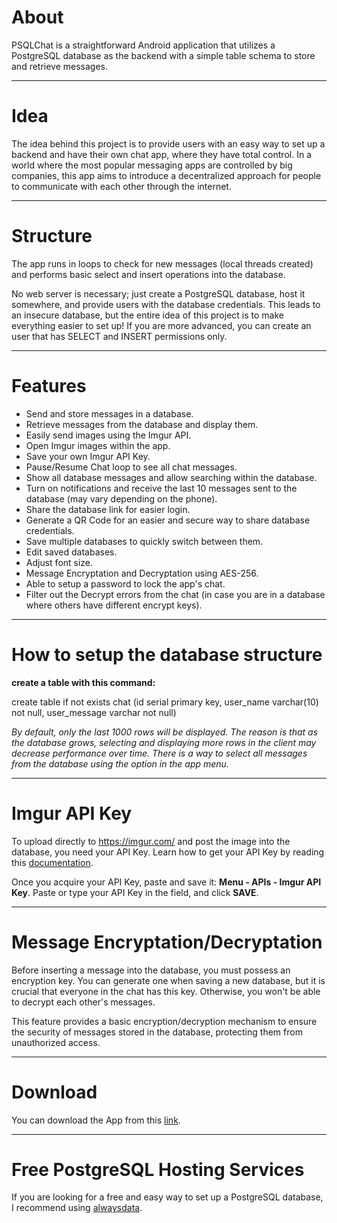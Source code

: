 # About

PSQLChat is a straightforward Android application that utilizes a PostgreSQL database as the backend with a simple table schema to store and retrieve messages.

---

# Idea

The idea behind this project is to provide users with an easy way to set up a backend and have their own chat app, where they have total control. In a world where the most popular messaging apps are controlled by big companies, this app aims to introduce a decentralized approach for people to communicate with each other through the internet.

---

# Structure

The app runs in loops to check for new messages (local threads created) and performs basic select and insert operations into the database.

No web server is necessary; just create a PostgreSQL database, host it somewhere, and provide users with the database credentials. This leads to an insecure database, but the entire idea of this project is to make everything easier to set up! If you are more advanced, you can create an user that has SELECT and INSERT permissions only.

---

# Features

- Send and store messages in a database.
- Retrieve messages from the database and display them.
- Easily send images using the Imgur API.
- Open Imgur images within the app.
- Save your own Imgur API Key.
- Pause/Resume Chat loop to see all chat messages.
- Show all database messages and allow searching within the database.
- Turn on notifications and receive the last 10 messages sent to the database (may vary depending on the phone).
- Share the database link for easier login.
- Generate a QR Code for an easier and secure way to share database credentials.
- Save multiple databases to quickly switch between them.
- Edit saved databases.
- Adjust font size.
- Message Encryptation and Decryptation using AES-256.
- Able to setup a password to lock the app's chat.
- Filter out the Decrypt errors from the chat (in case you are in a database where others have different encrypt keys).

---

# How to setup the database structure

**create a table with this command:**

create table if not exists chat (id serial primary key, user_name varchar(10) not null, user_message varchar not null)

*By default, only the last 1000 rows will be displayed. The reason is that as the database grows, selecting and displaying more rows in the client may decrease performance over time. There is a way to select all messages from the database using the option in the app menu.*

---

# Imgur API Key

To upload directly to https://imgur.com/ and post the image into the database, you need your API Key. Learn how to get your API Key by reading this [documentation](https://apidocs.imgur.com/).

Once you acquire your API Key, paste and save it: **Menu - APIs - Imgur API Key**. Paste or type your API Key in the field, and click **SAVE**.

---
# Message Encryptation/Decryptation

Before inserting a message into the database, you must possess an encryption key. You can generate one when saving a new database, but it is crucial that everyone in the chat has this key. Otherwise, you won't be able to decrypt each other's messages.

This feature provides a basic encryption/decryption mechanism to ensure the security of messages stored in the database, protecting them from unauthorized access.

---

# Download

You can download the App from this [link](https://github.com/ils94/PSQLChat/releases/download/release/PSQLChat.apk).

---

# Free PostgreSQL Hosting Services

If you are looking for a free and easy way to set up a PostgreSQL database, I recommend using [alwaysdata](https://www.alwaysdata.com/en/register/).
